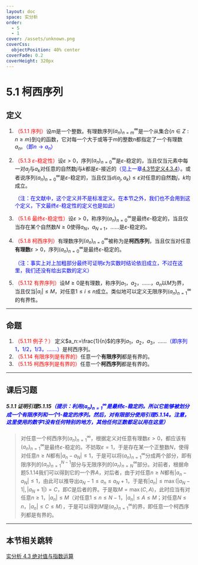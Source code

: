 ```yaml
---
layout: doc
space: 实分析
order:
  - 5
  - 1
cover: /assets/unknown.png
coverCss:
  objectPosition: 40% center
coverFade: 0.2
coverHeight: 320px
---
```

# 5.1 柯西序列

## 定义

1. <span style='color:red'>（5.1.1 序列）</span>设$m$是一个整数。有理数序列$(a_n)^\infty_{n=m}$是一个从集合$\{n\in Z:n\geq m\}$到$\mathbb Q$的函数，它对每一个大于或等于$m$的整数$n$都指定了一个有理数$a_n$。<span style='color:blue'>（即$n\to a_n$）</span>

2. <span style='color:red'>（5.1.3 $\varepsilon$-稳定性）</span>设$\varepsilon>0$，序列$(a_n)^\infty_{n=0}$是$\varepsilon$-稳定的，当且仅当元素中每一对$a_j$与$a_k$对任意的自然数$j$与$k$都是$\varepsilon$-接近的<span style='color:blue'>（见上一章[4.3节定义4.3.4](../Chap4/Sec3.md)）</span>。或者说序列$(a_n)^\infty_{n=0}$是$\varepsilon$-稳定的，当且仅当$d(a_j,a_k)\leq\varepsilon$对任意的自然数$j$，$k$均成立。

   <span style='color:blue'>（注：在文献中，这个定义并不是标准定义。在本节之外，我们也不会用到这个定义，下文最终$\varepsilon$-稳定性的定义也是如此）</span>

3. <span style='color:red'>（5.1.6 最终$\varepsilon$-稳定性）</span>设$\varepsilon>0$，称序列$(a_n)^\infty_{n=0}$是最终$\varepsilon$-稳定的，当且仅当存在某个自然数$N\geq0$使得$a_N$，$a_{N+1}$，…...是$\varepsilon$-稳定的。

4. <span style='color:red'>（5.1.8 柯西序列）</span>有理数序列$(a_n)^\infty_{n=0}$被称为是**柯西序列**，当且仅当对任意**有理数**$\varepsilon>0$，序列$(a_n)^\infty_{n=0}$是最终$\varepsilon$-稳定的。
   
   <span style='color:blue'>（注：事实上对上加粗部分最终可证明$\varepsilon$为实数时结论依旧成立，不过在这里，我们还没有给出实数的定义）</span>
   
5. <span style='color:red'>（5.1.12 有界序列）</span>设$M\geq0$是有理数，称序列$a_1$，$a_2$，……，$a_n$以$M$为界，当且仅当$|a_i|\leq M$，对任意$1\leq i\leq n$成立。类似地可以定义无限序列$(a_n)^\infty_{n=1}$的有界性。

---

## 命题

1. <span style='color:red'>（5.1.11 例子？）</span> 定义$a_n:=\frac{1}{n}$的序列$a_1$，$a_2$，$a_3$，......<span style='color:blue'>（即序列$1$，$1/2$，$1/3$，.......）</span>是柯西序列。
2. <span style='color:red'>（5.1.14 有限序列是有界的）</span>任意一个**有限序列**都是有界的。
3. <span style='color:red'>（5.1.15 柯西序列是有界的）</span>任意一个**柯西序列**都是有界的。

---

## 课后习题

##### 5.1.1 证明引理5.1.15<span style='color:blue'>（提示：利用$(a_n)_{n=1}^{\infty}$是最终$\varepsilon$-稳定的。所以它能够被划分成一个有限序列和一个$1$-稳定的序列。然后，对有限部分使用引理5.1.14。注意，这里使用的数字$1$没有任何特别的地方，其他任何正数都足以用在这里）</span>

> 对任意一个柯西序列$(a_n)_{n=1}^{\infty}$，根据定义对任意有理数$\varepsilon>0$，都应该有$(a_n)_{n=1}^{\infty}$是最终$\varepsilon$-稳定的。不妨取$\varepsilon=1$，于是存在某一个正整数$N$，使得对任意$n\geq N$都有$|a_n-a_N|\leq 1$，于是可以将$(a_n)_{n=1}^{\infty}$分成两个部分，即有限序列的$(a_n)_{n=1}^{N-1}$部分与无限序列的$(a_n)_{n=N}^{\infty}$部分。对前者，根据命题5.1.14我们可以得到它的一个界$A$，对后者，由于对任意$n\geq N$都有$|a_n-a_N|\leq 1$，由此可以推导出$a_N-1\leq a_n\leq a_N+1$，于是有$|a_n|\leq\max(|a_N-1|,|a_N+1|)=C$，即$C$是后者的界。于是取$M=\max(C,A)$，此时应当有对任意$n\geq 1$，$|a_n|\leq M$（对任意$1\leq n\leq N-1$，$|a_n|\leq A\leq M$；对任意$N\leq n$，$|a_n|\leq C\leq M$），于是可以得到$M$是$(a_n)_{n=1}^{\infty}$的界，即任意一个柯西序列都是有界的。

---

## 本节相关跳转

[实分析 4.3 绝对值与指数运算](../Chap4/Sec3.md)

